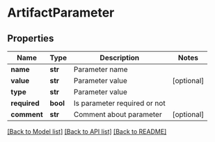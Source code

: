 # ArtifactParameter

## Properties
Name | Type | Description | Notes
------------ | ------------- | ------------- | -------------
**name** | **str** | Parameter name | 
**value** | **str** | Parameter value | [optional] 
**type** | **str** | Parameter value | 
**required** | **bool** | Is parameter required or not | 
**comment** | **str** | Comment about parameter | [optional] 

[[Back to Model list]](../README.md#documentation-for-models) [[Back to API list]](../README.md#documentation-for-api-endpoints) [[Back to README]](../README.md)


